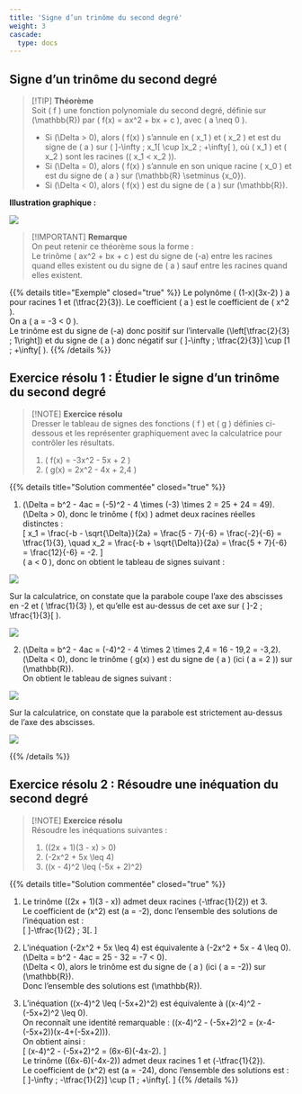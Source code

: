 ```yaml
---
title: 'Signe d’un trinôme du second degré'
weight: 3
cascade:
  type: docs
---
```


## Signe d’un trinôme du second degré

> [!TIP] **Théorème**  
> Soit \( f \) une fonction polynomiale du second degré, définie sur \(\mathbb{R}\) par \( f(x) = ax^2 + bx + c \), avec \( a \neq 0 \).  
> - Si \(\Delta > 0\), alors \( f(x) \) s’annule en \( x_1 \) et \( x_2 \) et est du signe de \( a \) sur \( ]-\infty ; x_1[ \cup ]x_2 ; +\infty[ \), où \( x_1 \) et \( x_2 \) sont les racines (\( x_1 < x_2 \)).  
> - Si \(\Delta = 0\), alors \( f(x) \) s’annule en son unique racine \( x_0 \) et est du signe de \( a \) sur \(\mathbb{R} \setminus \{x_0\}\).  
> - Si \(\Delta < 0\), alors \( f(x) \) est du signe de \( a \) sur \(\mathbb{R}\).

**Illustration graphique :**

![](/images/image63.png)

> [!IMPORTANT] **Remarque**  
> On peut retenir ce théorème sous la forme :  
> Le trinôme \( ax^2 + bx + c \) est du signe de \(-a\) entre les racines quand elles existent ou du signe de \( a \) sauf entre les racines quand elles existent.  

{{% details title="Exemple" closed="true" %}}
Le polynôme \( (1-x)(3x-2) \) a pour racines 1 et \(\tfrac{2}{3}\). Le coefficient \( a \) est le coefficient de \( x^2 \).  
On a \( a = -3 < 0 \).  
Le trinôme est du signe de \(-a\) donc positif sur l’intervalle \(\left[\tfrac{2}{3} ; 1\right]\) et du signe de \( a \) donc négatif sur \( ]-\infty ; \tfrac{2}{3}] \cup [1 ; +\infty[ \).
{{% /details %}}


## Exercice résolu 1 : Étudier le signe d’un trinôme du second degré

> [!NOTE] **Exercice résolu**  
> Dresser le tableau de signes des fonctions \( f \) et \( g \) définies ci-dessous et les représenter graphiquement avec la calculatrice pour contrôler les résultats.  
> 1. \( f(x) = -3x^2 - 5x + 2 \)  
> 2. \( g(x) = 2x^2 - 4x + 2,4 \)

{{% details title="Solution commentée" closed="true" %}}
1. \(\Delta = b^2 - 4ac = (-5)^2 - 4 \times (-3) \times 2 = 25 + 24 = 49\).  
\(\Delta > 0\), donc le trinôme \( f(x) \) admet deux racines réelles distinctes :  
\[
x_1 = \frac{-b - \sqrt{\Delta}}{2a} = \frac{5 - 7}{-6} = \frac{-2}{-6} = \tfrac{1}{3}, 
\quad x_2 = \frac{-b + \sqrt{\Delta}}{2a} = \frac{5 + 7}{-6} = \frac{12}{-6} = -2.
\]  
\( a < 0 \), donc on obtient le tableau de signes suivant :  

![](/images/image64.png)

Sur la calculatrice, on constate que la parabole coupe l’axe des abscisses en -2 et \( \tfrac{1}{3} \), et qu’elle est au-dessus de cet axe sur \( ]-2 ; \tfrac{1}{3}[ \).  

![](/images/image65.png)

2. \(\Delta = b^2 - 4ac = (-4)^2 - 4 \times 2 \times 2,4 = 16 - 19,2 = -3,2\).  
\(\Delta < 0\), donc le trinôme \( g(x) \) est du signe de \( a \) (ici \( a = 2 \)) sur \(\mathbb{R}\).  
On obtient le tableau de signes suivant :  

![](/images/image66.png)

Sur la calculatrice, on constate que la parabole est strictement au-dessus de l’axe des abscisses.  

![](/images/image67.png)

{{% /details %}}


## Exercice résolu 2 : Résoudre une inéquation du second degré

> [!NOTE] **Exercice résolu**  
> Résoudre les inéquations suivantes :  
> 1. \((2x + 1)(3 - x) > 0\)  
> 2. \(-2x^2 + 5x \leq 4\)  
> 3. \((x - 4)^2 \leq (-5x + 2)^2\)

{{% details title="Solution commentée" closed="true" %}}
1. Le trinôme \((2x + 1)(3 - x)\) admet deux racines \(-\tfrac{1}{2}\) et 3.  
Le coefficient de \(x^2\) est \(a = -2\), donc l’ensemble des solutions de l’inéquation est :  
\[
]-\tfrac{1}{2} ; 3[.
\]

2. L’inéquation \(-2x^2 + 5x \leq 4\) est équivalente à \(-2x^2 + 5x - 4 \leq 0\).  
\(\Delta = b^2 - 4ac = 25 - 32 = -7 < 0\).  
\(\Delta < 0\), alors le trinôme est du signe de \( a \) (ici \( a = -2\)) sur \(\mathbb{R}\).  
Donc l’ensemble des solutions est \(\mathbb{R}\).  

3. L’inéquation \((x-4)^2 \leq (-5x+2)^2\) est équivalente à \((x-4)^2 - (-5x+2)^2 \leq 0\).  
On reconnaît une identité remarquable : \((x-4)^2 - (-5x+2)^2 = (x-4-(-5x+2))(x-4+(-5x+2))\).  
On obtient ainsi :  
\[
(x-4)^2 - (-5x+2)^2 = (6x-6)(-4x-2).
\]  
Le trinôme \((6x-6)(-4x-2)\) admet deux racines 1 et \(-\tfrac{1}{2}\).  
Le coefficient de \(x^2\) est \(a = -24\), donc l’ensemble des solutions est :  
\[
]-\infty ; -\tfrac{1}{2}] \cup [1 ; +\infty[.
\]
{{% /details %}}